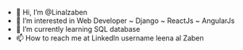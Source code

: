- 👋 Hi, I’m @Linalzaben
- 👀 I’m interested in Web Developer ~ Django ~ ReactJs ~ AngularJs
- 🌱 I’m currently learning SQL database 
- 📫 How to reach me at LinkedIn username leena al Zaben


<!---
Linalzaben/Linalzaben is a ✨ special ✨ repository because its `README.md` (this file) appears on your GitHub profile.
You can click the Preview link to take a look at your changes.
--->
